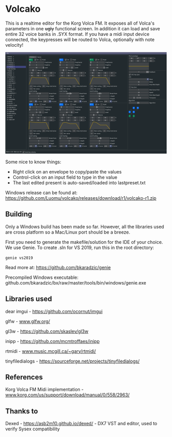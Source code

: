 # Volcako

This is a realtime editor for the Korg Volca FM. It exposes all of Volca's parameters in one ~~ugly~~ functional screen. In addition it can load and save entire 32 voice banks in .SYX format. If you have a midi input device connected, the keypresses will be routed to Volca, optionally with note velocity!

![Screenshot](docs/screenshot.png)

Some nice to know things:
- Right click on an envelope to copy/paste the values
- Control-click on an input field to type in the value
- The last edited present is auto-saved/loaded into lastpreset.txt

Windows release can be found at: https://github.com/Luomu/volcako/releases/download/r1/volcako-r1.zip

## Building

Only a Windows build has been made so far. However, all the libraries used are cross platform so a Mac/Linux port should be a breeze.

First you need to generate the makefile/solution for the IDE of your choice. We use Genie. To create .sln for VS 2019, run this in the root directory:

```genie vs2019```

Read more at: https://github.com/bkaradzic/genie

Precompiled Windows executable: github.com/bkaradzic/bx/raw/master/tools/bin/windows/genie.exe

## Libraries used
dear imgui - https://github.com/ocornut/imgui

glfw - www.glfw.org/

gl3w - https://github.com/skaslev/gl3w

inipp - https://github.com/mcmtroffaes/inipp

rtmidi - www.music.mcgill.ca/~gary/rtmidi/

tinyfiledialogs - https://sourceforge.net/projects/tinyfiledialogs/

## References
Korg Volca FM Midi implementation - www.korg.com/us/support/download/manual/0/558/2963/

## Thanks to
Dexed - https://asb2m10.github.io/dexed/ - DX7 VST and editor, used to verify Sysex compatibility
